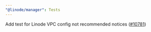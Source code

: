```yaml
---
"@linode/manager": Tests
---
```


Add test for Linode VPC config not recommended notices ([#10781](https://github.com/linode/manager/pull/10781))
